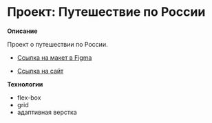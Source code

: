# Проект: Путешествие по России

**Описание**

Проект о путешествии по России.
* [Ссылка на макет в Figma](https://www.figma.com/file/5S2WSbEFL6awjVWJ0NWL8Q/Sprint-3_-Russia-_-desktop-mobile?node-id=28503%3A0)

* [Ссылка на сайт](https://saryunaaa.github.io/russian-travel/)

**Технологии**

* flex-box
* grid
* адаптивная верстка





